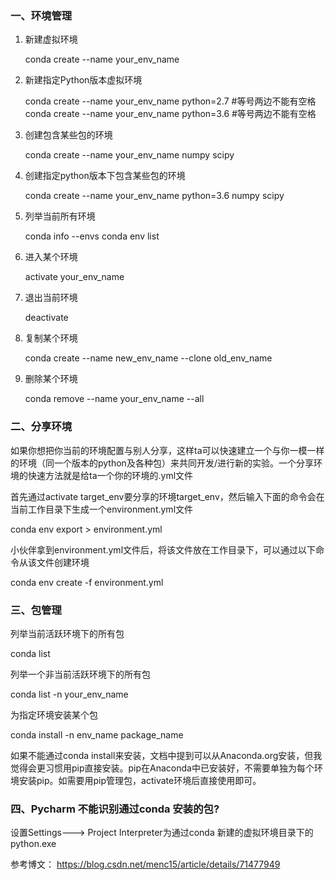 ### 一、环境管理

1. 新建虚拟环境

	conda create --name your_env_name
	
2. 新建指定Python版本虚拟环境

	conda create --name your_env_name  python=2.7  #等号两边不能有空格
	conda create --name your_env_name  python=3.6 #等号两边不能有空格

3. 创建包含某些包的环境

	conda create --name your_env_name numpy scipy
	
4. 创建指定python版本下包含某些包的环境

	conda create --name your_env_name python=3.6 numpy scipy
	
5. 列举当前所有环境

	conda info --envs
	conda env list
	
6. 进入某个环境

	activate your_env_name
	
7. 退出当前环境
	
	deactivate 

8. 复制某个环境

	conda create --name new_env_name --clone old_env_name 
	
9. 删除某个环境

	conda remove --name your_env_name --all
	
### 二、分享环境

如果你想把你当前的环境配置与别人分享，这样ta可以快速建立一个与你一模一样的环境（同一个版本的python及各种包）来共同开发/进行新的实验。一个分享环境的快速方法就是给ta一个你的环境的.yml文件

首先通过activate target_env要分享的环境target_env，然后输入下面的命令会在当前工作目录下生成一个environment.yml文件

   conda env export > environment.yml

小伙伴拿到environment.yml文件后，将该文件放在工作目录下，可以通过以下命令从该文件创建环境

   conda env create -f environment.yml

###  三、包管理

列举当前活跃环境下的所有包

   conda list
   
列举一个非当前活跃环境下的所有包

   conda list -n your_env_name
   
为指定环境安装某个包
    
   conda install -n env_name package_name
	
如果不能通过conda install来安装，文档中提到可以从Anaconda.org安装，但我觉得会更习惯用pip直接安装。pip在Anaconda中已安装好，不需要单独为每个环境安装pip。如需要用pip管理包，activate环境后直接使用即可。

### 四、Pycharm 不能识别通过conda 安装的包?

设置Settings---> Project Interpreter为通过conda 新建的虚拟环境目录下的python.exe

参考博文：
	https://blog.csdn.net/menc15/article/details/71477949
